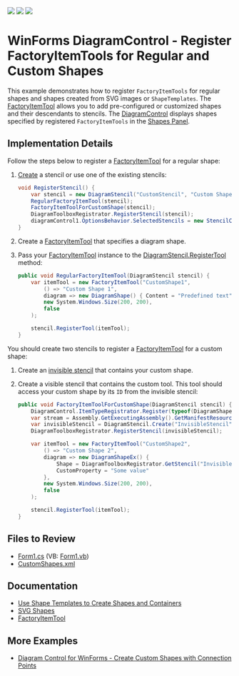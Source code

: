 <!-- default badges list -->
![](https://img.shields.io/endpoint?url=https://codecentral.devexpress.com/api/v1/VersionRange/657617460/17.1.3%2B)
[![](https://img.shields.io/badge/Open_in_DevExpress_Support_Center-FF7200?style=flat-square&logo=DevExpress&logoColor=white)](https://supportcenter.devexpress.com/ticket/details/T1174024)
[![](https://img.shields.io/badge/📖_How_to_use_DevExpress_Examples-e9f6fc?style=flat-square)](https://docs.devexpress.com/GeneralInformation/403183)
<!-- default badges end -->

# WinForms DiagramControl - Register FactoryItemTools for Regular and Custom Shapes

This example demonstrates how to register `FactoryItemTools` for regular shapes and shapes created from SVG images or `ShapeTemplates`. The [FactoryItemTool](https://docs.devexpress.com/CoreLibraries/DevExpress.Diagram.Core.FactoryItemTool) allows you to add pre-configured or customized shapes and their descendants to stencils. The [DiagramControl](https://docs.devexpress.com/WindowsForms/DevExpress.XtraDiagram.DiagramControl) displays shapes specified by registered `FactoryItemTools` in the [Shapes Panel](https://docs.devexpress.com/WindowsForms/116881/controls-and-libraries/diagrams/diagram-control/shapes-panel).

## Implementation Details

Follow the steps below to register a [FactoryItemTool](https://docs.devexpress.com/CoreLibraries/DevExpress.Diagram.Core.FactoryItemTool) for a regular shape:

1. [Create](https://docs.devexpress.com/CoreLibraries/DevExpress.Diagram.Core.DiagramStencil.Create.overloads) a stencil or use one of the existing stencils:

   ```cs
   void RegisterStencil() {
       var stencil = new DiagramStencil("CustomStencil", "Custom Shapes");
       RegularFactoryItemTool(stencil);
       FactoryItemToolForCustomShape(stencil);
       DiagramToolboxRegistrator.RegisterStencil(stencil);
       diagramControl1.OptionsBehavior.SelectedStencils = new StencilCollection() { "CustomStencil" };
   }
   ```

2. Create a [FactoryItemTool](https://docs.devexpress.com/CoreLibraries/DevExpress.Diagram.Core.FactoryItemTool) that specifies a diagram shape.
3. Pass your [FactoryItemTool](https://docs.devexpress.com/CoreLibraries/DevExpress.Diagram.Core.FactoryItemTool) instance to the [DiagramStencil.RegisterTool](https://docs.devexpress.com/CoreLibraries/DevExpress.Diagram.Core.DiagramStencil.RegisterTool(DevExpress.Diagram.Core.ItemTool)) method:

   ```cs
   public void RegularFactoryItemTool(DiagramStencil stencil) {
       var itemTool = new FactoryItemTool("CustomShape1",
           () => "Custom Shape 1",
           diagram => new DiagramShape() { Content = "Predefined text" },
           new System.Windows.Size(200, 200), 
           false
       );

       stencil.RegisterTool(itemTool);
   }
   ```

You should create two stencils to register a [FactoryItemTool](https://docs.devexpress.com/CoreLibraries/DevExpress.Diagram.Core.FactoryItemTool) for a custom shape:

1. Create an [invisible stencil](https://docs.devexpress.com/WindowsForms/116881/controls-and-libraries/diagrams/diagram-control/shapes-panel#create-hidden-stencils) that contains your custom shape.
2. Create a visible stencil that contains the custom tool. This tool should access your custom shape by its `ID` from the invisible stencil:

   ```cs
   public void FactoryItemToolForCustomShape(DiagramStencil stencil) {
       DiagramControl.ItemTypeRegistrator.Register(typeof(DiagramShapeEx));
       var stream = Assembly.GetExecutingAssembly().GetManifestResourceStream("WindowsFormsApp4.CustomShapes.xml");
       var invisibleStencil = DiagramStencil.Create("InvisibleStencil", "Invisible Stencil", stream, shapeName => shapeName, false);
       DiagramToolboxRegistrator.RegisterStencil(invisibleStencil);

       var itemTool = new FactoryItemTool("CustomShape2",
           () => "Custom Shape 2",
           diagram => new DiagramShapeEx() { 
               Shape = DiagramToolboxRegistrator.GetStencil("InvisibleStencil").GetShape("Shape1"), 
               CustomProperty = "Some value" 
           },
           new System.Windows.Size(200, 200), 
           false
       );

       stencil.RegisterTool(itemTool);
   }
   ```

## Files to Review

- [Form1.cs](./CS/WindowsFormsApp4/Form1.cs) (VB: [Form1.vb](./VB/WindowsFormsApp4/Form1.vb))
- [CustomShapes.xml](./CS/WindowsFormsApp4/CustomShapes.xml)

## Documentation

- [Use Shape Templates to Create Shapes and Containers](https://docs.devexpress.com/WindowsForms/17764/controls-and-libraries/diagrams/diagram-items/creating-shapes-and-containers-using-shape-templates)
- [SVG Shapes](https://docs.devexpress.com/WindowsForms/117671/controls-and-libraries/diagrams/diagram-items/svg-shapes)
- [FactoryItemTool](https://docs.devexpress.com/CoreLibraries/DevExpress.Diagram.Core.FactoryItemTool)

## More Examples

- [Diagram Control for WinForms - Create Custom Shapes with Connection Points](https://github.com/DevExpress-Examples/winforms-diagram-create-custom-shapes-with-connection-points)
